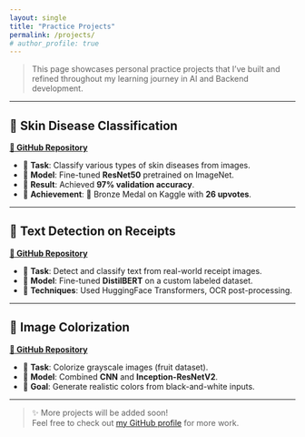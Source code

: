```yaml
---
layout: single
title: "Practice Projects"
permalink: /projects/
# author_profile: true
---
```


> This page showcases personal practice projects that I’ve built and refined throughout my learning journey in AI and Backend development.

---

## 🥉 Skin Disease Classification  
**[🔗 GitHub Repository](https://github.com/tantran1011/skin-disease-RestNet50.git)**  

- 📌 **Task**: Classify various types of skin diseases from images.  
- 🧠 **Model**: Fine-tuned **ResNet50** pretrained on ImageNet.  
- 🧪 **Result**: Achieved **97% validation accuracy**.  
- 🏅 **Achievement**: 🥉 Bronze Medal on Kaggle with **26 upvotes**.  

---

## 📃 Text Detection on Receipts  
**[🔗 GitHub Repository](https://github.com/tantran1011/detect_words_on_receipt.git)**  

- 📌 **Task**: Detect and classify text from real-world receipt images.  
- 🧠 **Model**: Fine-tuned **DistilBERT** on a custom labeled dataset.  
- 🔧 **Techniques**: Used HuggingFace Transformers, OCR post-processing.

---

## 🎨 Image Colorization  
**[🔗 GitHub Repository](https://github.com/tantran1011/Colorization-CNN-ResNetV2.git)**  

- 📌 **Task**: Colorize grayscale images (fruit dataset).  
- 🧠 **Model**: Combined **CNN** and **Inception-ResNetV2**.  
- 🎯 **Goal**: Generate realistic colors from black-and-white inputs.  

---

> ✨ More projects will be added soon!  
Feel free to check out [my GitHub profile](https://github.com/tantran1011) for more work.

